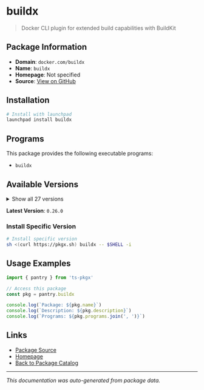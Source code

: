 # buildx

> Docker CLI plugin for extended build capabilities with BuildKit

## Package Information

- **Domain**: `docker.com/buildx`
- **Name**: `buildx`
- **Homepage**: Not specified
- **Source**: [View on GitHub](https://github.com/pkgxdev/pantry/tree/main/projects/docker.com/buildx/package.yml)

## Installation

```bash
# Install with launchpad
launchpad install buildx
```

## Programs

This package provides the following executable programs:

- `buildx`

## Available Versions

<details>
<summary>Show all 27 versions</summary>

- `0.26.0`, `0.25.0`, `0.24.0`, `0.23.0`, `0.22.0`
- `0.21.3`, `0.21.2`, `0.21.1`, `0.21.0`, `0.20.1`
- `0.20.0`, `0.19.3`, `0.19.2`, `0.19.1`, `0.19.0`
- `0.18.0`, `0.17.1`, `0.17.0`, `0.16.2`, `0.16.1`
- `0.16.0`, `0.15.1`, `0.15.0`, `0.14.1`, `0.14.0`
- `0.13.1`, `0.13.0`

</details>

**Latest Version**: `0.26.0`

### Install Specific Version

```bash
# Install specific version
sh <(curl https://pkgx.sh) buildx -- $SHELL -i
```

## Usage Examples

```typescript
import { pantry } from 'ts-pkgx'

// Access this package
const pkg = pantry.buildx

console.log(`Package: ${pkg.name}`)
console.log(`Description: ${pkg.description}`)
console.log(`Programs: ${pkg.programs.join(', ')}`)
```

## Links

- [Package Source](https://github.com/pkgxdev/pantry/tree/main/projects/docker.com/buildx/package.yml)
- [Homepage](#)
- [Back to Package Catalog](../../../package-catalog.md)

---

*This documentation was auto-generated from package data.*
